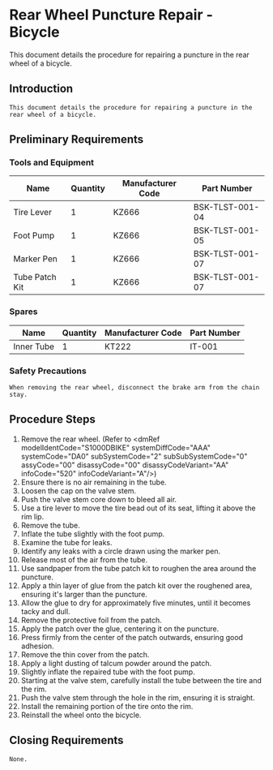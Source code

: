 # Rear Wheel Puncture Repair - Bicycle

This document details the procedure for repairing a puncture in the rear wheel of a bicycle.

## Introduction

```
This document details the procedure for repairing a puncture in the rear wheel of a bicycle.
```

## Preliminary Requirements

### Tools and Equipment

| Name             | Quantity | Manufacturer Code | Part Number   |
|------------------|----------|-------------------|---------------|
| Tire Lever       | 1        | KZ666             | BSK-TLST-001-04 |
| Foot Pump        | 1        | KZ666             | BSK-TLST-001-05 |
| Marker Pen       | 1        | KZ666             | BSK-TLST-001-07 |
| Tube Patch Kit   | 1        | KZ666             | BSK-TLST-001-07 |

### Spares

| Name          | Quantity | Manufacturer Code | Part Number |
|----------------|----------|-------------------|-------------|
| Inner Tube     | 1        | KT222             | IT-001      |

### Safety Precautions

```
When removing the rear wheel, disconnect the brake arm from the chain stay.
```

## Procedure Steps

1. Remove the rear wheel. (Refer to &lt;dmRef modelIdentCode="S1000DBIKE" systemDiffCode="AAA" systemCode="DA0" subSystemCode="2" subSubSystemCode="0" assyCode="00" disassyCode="00" disassyCodeVariant="AA" infoCode="520" infoCodeVariant="A"/&gt;)
2. Ensure there is no air remaining in the tube.
3. Loosen the cap on the valve stem.
4. Push the valve stem core down to bleed all air.
5. Use a tire lever to move the tire bead out of its seat, lifting it above the rim lip.
6. Remove the tube.
7. Inflate the tube slightly with the foot pump.
8. Examine the tube for leaks.
9. Identify any leaks with a circle drawn using the marker pen.
10. Release most of the air from the tube.
11. Use sandpaper from the tube patch kit to roughen the area around the puncture.
12. Apply a thin layer of glue from the patch kit over the roughened area, ensuring it's larger than the puncture.
13. Allow the glue to dry for approximately five minutes, until it becomes tacky and dull.
14. Remove the protective foil from the patch.
15. Apply the patch over the glue, centering it on the puncture.
16. Press firmly from the center of the patch outwards, ensuring good adhesion.
17. Remove the thin cover from the patch.
18. Apply a light dusting of talcum powder around the patch.
19. Slightly inflate the repaired tube with the foot pump.
20. Starting at the valve stem, carefully install the tube between the tire and the rim.
21. Push the valve stem through the hole in the rim, ensuring it is straight.
22. Install the remaining portion of the tire onto the rim.
23. Reinstall the wheel onto the bicycle.

## Closing Requirements

```
None.
```